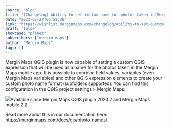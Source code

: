 ```yaml
---
source: "blog"
title: "[Changelog] Ability to set custom name for photos taken in Mergin Maps mobile"
date: "2023-07-27T06:59:36"
link: "https://wishlist.merginmaps.com/changelog/ability-to-set-custom-name-for-photos-taken-in-mergin-maps-mobile?utm_source=qgis"
draft: "false"
showcase: "planet"
subscribers: ["mergin_maps"]
author: "Mergin Maps"
tags: []
---
```


<p>Mergin Maps QGIS plugin is now capable of setting a custom QGIS expression that will be used as a name for the photos taken in the Mergin Maps mobile app. It is possible to combine field values, variables (even Mergin Maps variables) and other QGIS expression elements to create your custom photo name format (subfolders supported). You can find this configuration in the QGIS project settings &gt; Mergin Maps. </p><p><img src="https://vault.featureos.app/uploads/attachment/upload/thumb-e929e0edd0a384d8c25f39ba59d90a92.png" />Available since Mergin Maps QGIS plugin 2023.2 and Mergin Maps mobile 2.2</p><p></p><p>Read more about this in our documentation here: <a href="https://merginmaps.com/docs/gis/photo-names/" rel="noopener noreferrer nofollow" target="_blank">https://merginmaps.com/docs/gis/photo-names/</a></p>
